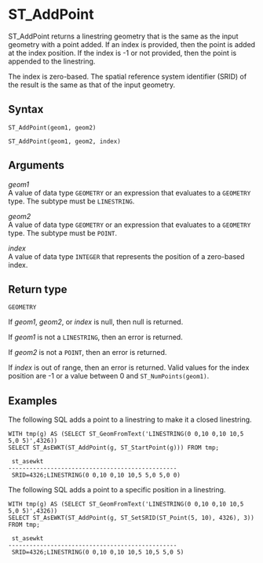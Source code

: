 # ST\_AddPoint<a name="ST_AddPoint-function"></a>

ST\_AddPoint returns a linestring geometry that is the same as the input geometry with a point added\. If an index is provided, then the point is added at the index position\. If the index is \-1 or not provided, then the point is appended to the linestring\. 

The index is zero\-based\. The spatial reference system identifier \(SRID\) of the result is the same as that of the input geometry\. 

## Syntax<a name="ST_AddPoint-function-syntax"></a>

```
ST_AddPoint(geom1, geom2)
```

```
ST_AddPoint(geom1, geom2, index)
```

## Arguments<a name="ST_AddPoint-function-arguments"></a>

 *geom1*   
A value of data type `GEOMETRY` or an expression that evaluates to a `GEOMETRY` type\. The subtype must be `LINESTRING`\. 

 *geom2*   
A value of data type `GEOMETRY` or an expression that evaluates to a `GEOMETRY` type\. The subtype must be `POINT`\. 

 *index*   
A value of data type `INTEGER` that represents the position of a zero\-based index\. 

## Return type<a name="ST_AddPoint-function-return"></a>

`GEOMETRY` 

If *geom1*, *geom2*, or *index* is null, then null is returned\. 

If *geom1* is not a `LINESTRING`, then an error is returned\. 

If *geom2* is not a `POINT`, then an error is returned\. 

If *index* is out of range, then an error is returned\. Valid values for the index position are \-1 or a value between 0 and `ST_NumPoints(geom1)`\. 

## Examples<a name="ST_AddPoint-function-examples"></a>

The following SQL adds a point to a linestring to make it a closed linestring\. 

```
WITH tmp(g) AS (SELECT ST_GeomFromText('LINESTRING(0 0,10 0,10 10,5 5,0 5)',4326))
SELECT ST_AsEWKT(ST_AddPoint(g, ST_StartPoint(g))) FROM tmp;
```

```
 st_asewkt
------------------------------------------------
 SRID=4326;LINESTRING(0 0,10 0,10 10,5 5,0 5,0 0)
```

The following SQL adds a point to a specific position in a linestring\. 

```
WITH tmp(g) AS (SELECT ST_GeomFromText('LINESTRING(0 0,10 0,10 10,5 5,0 5)',4326))
SELECT ST_AsEWKT(ST_AddPoint(g, ST_SetSRID(ST_Point(5, 10), 4326), 3)) FROM tmp;
```

```
 st_asewkt
------------------------------------------------
 SRID=4326;LINESTRING(0 0,10 0,10 10,5 10,5 5,0 5)
```